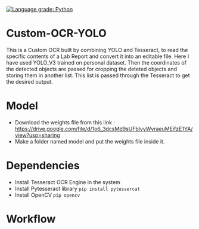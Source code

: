 [![Language grade: Python](https://img.shields.io/lgtm/grade/python/g/Borahb/Custom-OCR-YOLO.svg?logo=lgtm&logoWidth=18)](https://lgtm.com/projects/g/Borahb/Custom-OCR-YOLO/context:python)
# Custom-OCR-YOLO

This is a Custom OCR built by combining YOLO and Tesseract, to read the specific contents of a Lab Report and convert it into an editable file.
Here I have used YOLO_V3 trained on personal dataset. Then the coordinates of the detected objects are passed for cropping the deteted objects and storing them in another list. This list is passed through the Tesseract to get the desired output.

# Model
- Download the weights file from this link : https://drive.google.com/file/d/1o6_3dcsMd9sUFblvyWyraeuMEifzE1YA/view?usp=sharing
- Make a folder named model and put the weights file inside it.

# Dependencies
- Install Tesseract OCR Engine in the system
- Install Pytesseract library ` pip install pytessercat `
- Install OpenCV ` pip opencv `

# Workflow

